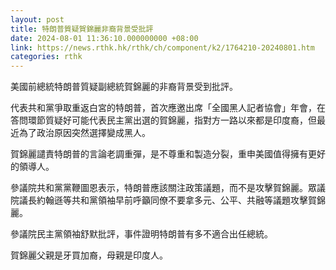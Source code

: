 ```yaml
---
layout: post
title: 特朗普質疑賀錦麗非裔背景受批評
date: 2024-08-01 11:36:10.000000000 +08:00
link: https://news.rthk.hk/rthk/ch/component/k2/1764210-20240801.htm
categories: rthk
---
```


美國前總統特朗普質疑副總統賀錦麗的非裔背景受到批評。

代表共和黨爭取重返白宮的特朗普，首次應邀出席「全國黑人記者協會」年會，在答問環節質疑好可能代表民主黨出選的賀錦麗，指對方一路以來都是印度裔，但最近為了政治原因突然選擇變成黑人。

賀錦麗譴責特朗普的言論老調重彈，是不尊重和製造分裂，重申美國值得擁有更好的領導人。

參議院共和黨黨鞭圖恩表示，特朗普應該關注政策議題，而不是攻擊賀錦麗。眾議院議長約翰遜等共和黨領袖早前呼籲同僚不要拿多元、公平、共融等議題攻擊賀錦麗。

參議院民主黨領袖舒默批評，事件證明特朗普有多不適合出任總統。

賀錦麗父親是牙買加裔，母親是印度人。
